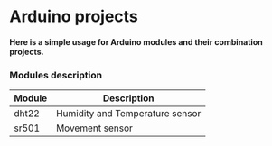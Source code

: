 # Arduino projects

#### Here is a simple usage for Arduino modules and their combination projects. 

### Modules description
| Module | Description |
| --- | --- |
| dht22 | Humidity and Temperature sensor |
| sr501 | Movement sensor |